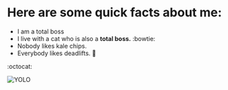 # Here are some quick facts about me:
* I am a total boss
* I live with a cat who is also a **total boss.** :bowtie:
* Nobody likes kale chips.
* Everybody likes deadlifts. :muscle:

:octocat:

![YOLO](http://www.pdcrsantacruz.org/wp-content/uploads/2012/11/Logo_Yolo_BWwith-tag.jpg)
